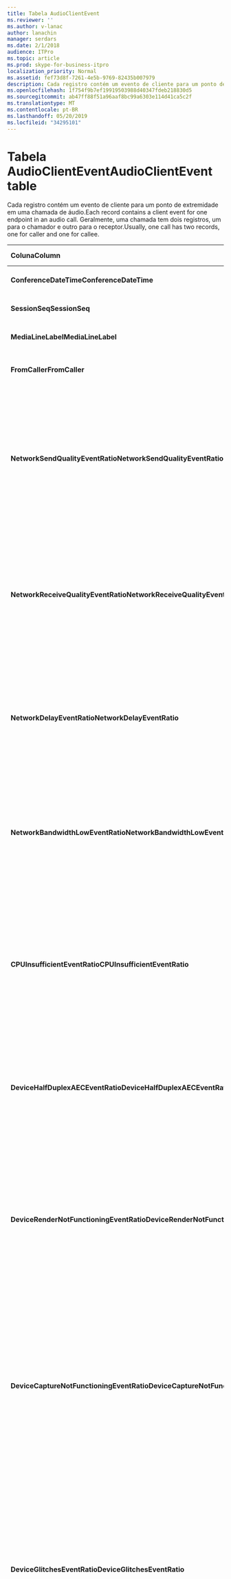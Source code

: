 ```yaml
---
title: Tabela AudioClientEvent
ms.reviewer: ''
ms.author: v-lanac
author: lanachin
manager: serdars
ms.date: 2/1/2018
audience: ITPro
ms.topic: article
ms.prod: skype-for-business-itpro
localization_priority: Normal
ms.assetid: fef73d8f-7261-4e5b-9769-82435b007979
description: Cada registro contém um evento de cliente para um ponto de extremidade em uma chamada de áudio. Geralmente, uma chamada tem dois registros, um para o chamador e outro para o receptor.
ms.openlocfilehash: 1f754f9b7ef19919503988d40347fdeb218830d5
ms.sourcegitcommit: ab47ff88f51a96aaf8bc99a6303e114d41ca5c2f
ms.translationtype: MT
ms.contentlocale: pt-BR
ms.lasthandoff: 05/20/2019
ms.locfileid: "34295101"
---
```

# <a name="audioclientevent-table"></a><span data-ttu-id="d36a7-104">Tabela AudioClientEvent</span><span class="sxs-lookup"><span data-stu-id="d36a7-104">AudioClientEvent table</span></span>
 
<span data-ttu-id="d36a7-105">Cada registro contém um evento de cliente para um ponto de extremidade em uma chamada de áudio.</span><span class="sxs-lookup"><span data-stu-id="d36a7-105">Each record contains a client event for one endpoint in an audio call.</span></span> <span data-ttu-id="d36a7-106">Geralmente, uma chamada tem dois registros, um para o chamador e outro para o receptor.</span><span class="sxs-lookup"><span data-stu-id="d36a7-106">Usually, one call has two records, one for caller and one for callee.</span></span>
  
|<span data-ttu-id="d36a7-107">**Coluna**</span><span class="sxs-lookup"><span data-stu-id="d36a7-107">**Column**</span></span>|<span data-ttu-id="d36a7-108">**Tipo de dados**</span><span class="sxs-lookup"><span data-stu-id="d36a7-108">**Data Type**</span></span>|<span data-ttu-id="d36a7-109">**Chave/índice**</span><span class="sxs-lookup"><span data-stu-id="d36a7-109">**Key/Index**</span></span>|<span data-ttu-id="d36a7-110">**Detalhes**</span><span class="sxs-lookup"><span data-stu-id="d36a7-110">**Details**</span></span>|
|:-----|:-----|:-----|:-----|
|<span data-ttu-id="d36a7-111">**ConferenceDateTime**</span><span class="sxs-lookup"><span data-stu-id="d36a7-111">**ConferenceDateTime**</span></span> <br/> |<span data-ttu-id="d36a7-112">datetime</span><span class="sxs-lookup"><span data-stu-id="d36a7-112">datetime</span></span>  <br/> |<span data-ttu-id="d36a7-113">Primária</span><span class="sxs-lookup"><span data-stu-id="d36a7-113">Primary</span></span>  <br/> |<span data-ttu-id="d36a7-114">Referenciado da [tabela de mídia](medialine-0.md).</span><span class="sxs-lookup"><span data-stu-id="d36a7-114">Referenced from the [MediaLine table](medialine-0.md).</span></span>  <br/> |
|<span data-ttu-id="d36a7-115">**SessionSeq**</span><span class="sxs-lookup"><span data-stu-id="d36a7-115">**SessionSeq**</span></span> <br/> |<span data-ttu-id="d36a7-116">int</span><span class="sxs-lookup"><span data-stu-id="d36a7-116">int</span></span>  <br/> |<span data-ttu-id="d36a7-117">Primária</span><span class="sxs-lookup"><span data-stu-id="d36a7-117">Primary</span></span>  <br/> |<span data-ttu-id="d36a7-118">Referenciado da [tabela de mídia](medialine-0.md).</span><span class="sxs-lookup"><span data-stu-id="d36a7-118">Referenced from the [MediaLine table](medialine-0.md).</span></span>  <br/> |
|<span data-ttu-id="d36a7-119">**MediaLineLabel**</span><span class="sxs-lookup"><span data-stu-id="d36a7-119">**MediaLineLabel**</span></span> <br/> |<span data-ttu-id="d36a7-120">tinyint</span><span class="sxs-lookup"><span data-stu-id="d36a7-120">tinyint</span></span>  <br/> |<span data-ttu-id="d36a7-121">Primária</span><span class="sxs-lookup"><span data-stu-id="d36a7-121">Primary</span></span>  <br/> |<span data-ttu-id="d36a7-122">Referenciado da [tabela de mídia](medialine-0.md).</span><span class="sxs-lookup"><span data-stu-id="d36a7-122">Referenced from the [MediaLine table](medialine-0.md).</span></span>  <br/> |
|<span data-ttu-id="d36a7-123">**FromCaller**</span><span class="sxs-lookup"><span data-stu-id="d36a7-123">**FromCaller**</span></span> <br/> |<span data-ttu-id="d36a7-124">bit</span><span class="sxs-lookup"><span data-stu-id="d36a7-124">bit</span></span>  <br/> |<span data-ttu-id="d36a7-125">Primária</span><span class="sxs-lookup"><span data-stu-id="d36a7-125">Primary</span></span>  <br/> |<span data-ttu-id="d36a7-126">0: dados do chamador</span><span class="sxs-lookup"><span data-stu-id="d36a7-126">0: Callee's data</span></span>  <br/> <span data-ttu-id="d36a7-127">1: dados do chamador</span><span class="sxs-lookup"><span data-stu-id="d36a7-127">1: Caller's data</span></span>  <br/> |
|<span data-ttu-id="d36a7-128">**NetworkSendQualityEventRatio**</span><span class="sxs-lookup"><span data-stu-id="d36a7-128">**NetworkSendQualityEventRatio**</span></span> <br/> |<span data-ttu-id="d36a7-129">decimal (5; 2)</span><span class="sxs-lookup"><span data-stu-id="d36a7-129">decimal(5,2)</span></span>  <br/> | <br/> |<span data-ttu-id="d36a7-130">Porcentagem da sessão o evento NetworkSendQuality foi disparado para o estado ' ruim '.</span><span class="sxs-lookup"><span data-stu-id="d36a7-130">Percentage of session the NetworkSendQuality event was fired for 'Bad' state.</span></span>  <br/> <span data-ttu-id="d36a7-131">A qualidade da rede em termos de tremulação ou perda de pacote é grave e afetando a qualidade do áudio que está sendo enviado.</span><span class="sxs-lookup"><span data-stu-id="d36a7-131">Network quality in terms of jitter or packet loss is severe and impacting the quality of audio being sent.</span></span>  <br/> |
|<span data-ttu-id="d36a7-132">**NetworkReceiveQualityEventRatio**</span><span class="sxs-lookup"><span data-stu-id="d36a7-132">**NetworkReceiveQualityEventRatio**</span></span> <br/> |<span data-ttu-id="d36a7-133">decimal (5; 2)</span><span class="sxs-lookup"><span data-stu-id="d36a7-133">decimal(5,2)</span></span>  <br/> | <br/> |<span data-ttu-id="d36a7-134">Porcentagem da sessão o evento ReceiveSendQuality foi disparado para o estado ' ruim '.</span><span class="sxs-lookup"><span data-stu-id="d36a7-134">Percentage of session the ReceiveSendQuality event was fired for 'Bad' state.</span></span>  <br/> <span data-ttu-id="d36a7-135">A qualidade da rede em termos de tremulação ou perda de pacote é severa e afeta a qualidade do áudio sendo recebido.</span><span class="sxs-lookup"><span data-stu-id="d36a7-135">Network quality in terms of jitter or packet loss is severe and impacting the quality of audio being received.</span></span>  <br/> |
|<span data-ttu-id="d36a7-136">**NetworkDelayEventRatio**</span><span class="sxs-lookup"><span data-stu-id="d36a7-136">**NetworkDelayEventRatio**</span></span> <br/> |<span data-ttu-id="d36a7-137">decimal (5; 2)</span><span class="sxs-lookup"><span data-stu-id="d36a7-137">decimal(5,2)</span></span>  <br/> | <br/> |<span data-ttu-id="d36a7-138">Porcentagem da sessão o evento Delay foi acionado para o estado ' Bad '.</span><span class="sxs-lookup"><span data-stu-id="d36a7-138">Percentage of session the Delay event was fired for 'Bad' state.</span></span> <span data-ttu-id="d36a7-139">A latência da rede é severa e impacta a experiência ao impedir a comunicação interativa</span><span class="sxs-lookup"><span data-stu-id="d36a7-139">Network latency is severe and impacting the experience by preventing interactive communication</span></span>  <br/> |
|<span data-ttu-id="d36a7-140">**NetworkBandwidthLowEventRatio**</span><span class="sxs-lookup"><span data-stu-id="d36a7-140">**NetworkBandwidthLowEventRatio**</span></span> <br/> |<span data-ttu-id="d36a7-141">decimal (5; 2)</span><span class="sxs-lookup"><span data-stu-id="d36a7-141">decimal(5,2)</span></span>  <br/> | <br/> |<span data-ttu-id="d36a7-142">Porcentagem da sessão o evento LowBandwidth foi disparado para o estado ' ruim '.</span><span class="sxs-lookup"><span data-stu-id="d36a7-142">Percentage of session the LowBandwidth event was fired for 'Bad' state.</span></span> <span data-ttu-id="d36a7-143">A largura de banda disponível é insuficiente para uma experiência de voz aceitável.</span><span class="sxs-lookup"><span data-stu-id="d36a7-143">The available bandwidth is insufficient for an acceptable voice experience.</span></span>  <br/> |
|<span data-ttu-id="d36a7-144">**CPUInsufficientEventRatio**</span><span class="sxs-lookup"><span data-stu-id="d36a7-144">**CPUInsufficientEventRatio**</span></span> <br/> |<span data-ttu-id="d36a7-145">decimal (5; 2)</span><span class="sxs-lookup"><span data-stu-id="d36a7-145">decimal(5,2)</span></span>  <br/> | <br/> |<span data-ttu-id="d36a7-146">Porcentagem da sessão o evento de CPU insuficiente foi acionado para o estado ' ruim '.</span><span class="sxs-lookup"><span data-stu-id="d36a7-146">Percentage of session the insufficient CPU event was fired for 'Bad' state.</span></span> <span data-ttu-id="d36a7-147">Não há ciclos de CPU suficientes para processamento com as modalidades e aplicativos atuais em uso.</span><span class="sxs-lookup"><span data-stu-id="d36a7-147">There are insufficient CPU cycles for processing with the current modalities and applications in use.</span></span> <span data-ttu-id="d36a7-148">Isso causa distorções com o canal de áudio.</span><span class="sxs-lookup"><span data-stu-id="d36a7-148">This causes distortions with the audio channel.</span></span>  <br/> |
|<span data-ttu-id="d36a7-149">**DeviceHalfDuplexAECEventRatio**</span><span class="sxs-lookup"><span data-stu-id="d36a7-149">**DeviceHalfDuplexAECEventRatio**</span></span> <br/> |<span data-ttu-id="d36a7-150">decimal (5; 2)</span><span class="sxs-lookup"><span data-stu-id="d36a7-150">decimal(5,2)</span></span>  <br/> | <br/> |<span data-ttu-id="d36a7-151">Porcentagem da sessão o evento DeviceHalfDuplexAEC foi disparado para o estado ' ruim '.</span><span class="sxs-lookup"><span data-stu-id="d36a7-151">Percentage of session the DeviceHalfDuplexAEC event was fired for 'Bad' state.</span></span> <span data-ttu-id="d36a7-152">Para evitar eco, o sistema entra em Half duplex.</span><span class="sxs-lookup"><span data-stu-id="d36a7-152">In order to prevent echo, the system has enter half duplex.</span></span>  <br/> |
|<span data-ttu-id="d36a7-153">**DeviceRenderNotFunctioningEventRatio**</span><span class="sxs-lookup"><span data-stu-id="d36a7-153">**DeviceRenderNotFunctioningEventRatio**</span></span> <br/> |<span data-ttu-id="d36a7-154">decimal (5; 2)</span><span class="sxs-lookup"><span data-stu-id="d36a7-154">decimal(5,2)</span></span>  <br/> | <br/> |<span data-ttu-id="d36a7-155">Porcentagem da sessão o evento DeviceRenderNotFunctioning foi disparado para o estado ' ruim '.</span><span class="sxs-lookup"><span data-stu-id="d36a7-155">Percentage of session the DeviceRenderNotFunctioning event was fired for 'Bad' state.</span></span> <span data-ttu-id="d36a7-156">O dispositivo de renderização atualmente sendo usado para a sessão não está funcionando corretamente.</span><span class="sxs-lookup"><span data-stu-id="d36a7-156">The render device currently being used for the session is not functioning correctly.</span></span> <span data-ttu-id="d36a7-157">Isso pode causar problemas de áudio unidirecionais.</span><span class="sxs-lookup"><span data-stu-id="d36a7-157">This can cause one-way audio issues.</span></span>  <br/> |
|<span data-ttu-id="d36a7-158">**DeviceCaptureNotFunctioningEventRatio**</span><span class="sxs-lookup"><span data-stu-id="d36a7-158">**DeviceCaptureNotFunctioningEventRatio**</span></span> <br/> |<span data-ttu-id="d36a7-159">decimal (5; 2)</span><span class="sxs-lookup"><span data-stu-id="d36a7-159">decimal(5,2)</span></span>  <br/> | <br/> |<span data-ttu-id="d36a7-160">Porcentagem da sessão o evento DeviceCaptureNotFunctioning foi disparado para o estado ' ruim '.</span><span class="sxs-lookup"><span data-stu-id="d36a7-160">Percentage of session the DeviceCaptureNotFunctioning event was fired for 'Bad' state.</span></span> <span data-ttu-id="d36a7-161">O dispositivo de captura atualmente sendo usado para a sessão não está funcionando corretamente.</span><span class="sxs-lookup"><span data-stu-id="d36a7-161">The capture device currently being used for the session is not functioning correctly.</span></span> <span data-ttu-id="d36a7-162">Isso pode causar problemas de áudio unidirecionais.</span><span class="sxs-lookup"><span data-stu-id="d36a7-162">This can cause one-way audio issues.</span></span>  <br/> |
|<span data-ttu-id="d36a7-163">**DeviceGlitchesEventRatio**</span><span class="sxs-lookup"><span data-stu-id="d36a7-163">**DeviceGlitchesEventRatio**</span></span> <br/> |<span data-ttu-id="d36a7-164">decimal (5; 2)</span><span class="sxs-lookup"><span data-stu-id="d36a7-164">decimal(5,2)</span></span>  <br/> | <br/> |<span data-ttu-id="d36a7-165">Porcentagem da sessão o evento DeviceGlitches foi disparado para o estado ' ruim '.</span><span class="sxs-lookup"><span data-stu-id="d36a7-165">Percentage of session the DeviceGlitches event was fired for 'Bad' state.</span></span> <span data-ttu-id="d36a7-166">Há graves problemas na renderização de áudio que está causando distorções.</span><span class="sxs-lookup"><span data-stu-id="d36a7-166">There are severe glitches in the rendering of audio which is causing distortions.</span></span> <span data-ttu-id="d36a7-167">Esses problemas podem ser causados por problemas de driver, Storm (chamadas de procedimento) adiadas (DPC) e alta utilização da CPU.</span><span class="sxs-lookup"><span data-stu-id="d36a7-167">These glitches can be caused by driver issues, deferred procedure calls (DPC) storm (drivers), and high CPU usage.</span></span>  <br/> |
|<span data-ttu-id="d36a7-168">**DeviceLowSNREventRatio**</span><span class="sxs-lookup"><span data-stu-id="d36a7-168">**DeviceLowSNREventRatio**</span></span> <br/> |<span data-ttu-id="d36a7-169">decimal (5; 2)</span><span class="sxs-lookup"><span data-stu-id="d36a7-169">decimal(5,2)</span></span>  <br/> | <br/> |<span data-ttu-id="d36a7-170">Porcentagem da sessão o evento DeviceLowSNR foi disparado para o estado ' ruim '.</span><span class="sxs-lookup"><span data-stu-id="d36a7-170">Percentage of session the DeviceLowSNR event was fired for 'Bad' state.</span></span> <span data-ttu-id="d36a7-171">A qualidade de captura é muito ruim, ou seja, muito ruidosa ou o usuário está falando muito longe do microfone.</span><span class="sxs-lookup"><span data-stu-id="d36a7-171">The capture quality is very poor, either very noisy or user is talking too far away from the microphone.</span></span> <span data-ttu-id="d36a7-172">Isso causará distorções.</span><span class="sxs-lookup"><span data-stu-id="d36a7-172">This will cause distortions.</span></span>  <br/> |
|<span data-ttu-id="d36a7-173">**DeviceLowSpeechLevelEventRatio**</span><span class="sxs-lookup"><span data-stu-id="d36a7-173">**DeviceLowSpeechLevelEventRatio**</span></span> <br/> |<span data-ttu-id="d36a7-174">decimal (5; 2)</span><span class="sxs-lookup"><span data-stu-id="d36a7-174">decimal(5,2)</span></span>  <br/> | <br/> |<span data-ttu-id="d36a7-175">Porcentagem da sessão o evento DeviceLowSpeechLevel foi disparado para o estado ' ruim '.</span><span class="sxs-lookup"><span data-stu-id="d36a7-175">Percentage of session the DeviceLowSpeechLevel event was fired for 'Bad' state.</span></span> <span data-ttu-id="d36a7-176">O nível de fala do usuário é muito baixo e o sistema não pode aumentar ainda mais.</span><span class="sxs-lookup"><span data-stu-id="d36a7-176">User's speech level is too low and the system cannot increase it any further.</span></span> <span data-ttu-id="d36a7-177">Isso pode causar distorções ou ser percebida como um áudio unidirecional.</span><span class="sxs-lookup"><span data-stu-id="d36a7-177">This can either cause distortions or perceived as one-way audio.</span></span>  <br/> |
|<span data-ttu-id="d36a7-178">**DeviceClippingEventRatio**</span><span class="sxs-lookup"><span data-stu-id="d36a7-178">**DeviceClippingEventRatio**</span></span> <br/> |<span data-ttu-id="d36a7-179">Decimal (5; 2)</span><span class="sxs-lookup"><span data-stu-id="d36a7-179">Decimal(5,2)</span></span>  <br/> | <br/> |<span data-ttu-id="d36a7-180">Porcentagem da sessão o evento DeviceClipping foi disparado para o estado ' ruim '.</span><span class="sxs-lookup"><span data-stu-id="d36a7-180">Percentage of session the DeviceClipping event was fired for 'Bad' state.</span></span>  <br/> <span data-ttu-id="d36a7-181">Quando a fala near-end corta o microfone, a distorção de alta distância é distorcido devido ao recorte.</span><span class="sxs-lookup"><span data-stu-id="d36a7-181">When near-end speech clips the microphone, far-end hears distortion due to clipping.</span></span> <span data-ttu-id="d36a7-182">É importante evitar o recorte de microfone near-end.</span><span class="sxs-lookup"><span data-stu-id="d36a7-182">It is important to avoid near-end microphone clipping.</span></span>  <br/> |
|<span data-ttu-id="d36a7-183">**DeviceEchoEventRatio**</span><span class="sxs-lookup"><span data-stu-id="d36a7-183">**DeviceEchoEventRatio**</span></span> <br/> |<span data-ttu-id="d36a7-184">decimal (5; 2)</span><span class="sxs-lookup"><span data-stu-id="d36a7-184">decimal(5,2)</span></span>  <br/> | <br/> |<span data-ttu-id="d36a7-185">Porcentagem da sessão o evento DeviceEchoEvent foi disparado para o estado ' ruim '.</span><span class="sxs-lookup"><span data-stu-id="d36a7-185">Percentage of session the DeviceEchoEvent event was fired for 'Bad' state.</span></span> <span data-ttu-id="d36a7-186">O dispositivo ou a instalação está causando eco além da capacidade do sistema de compensar.</span><span class="sxs-lookup"><span data-stu-id="d36a7-186">Device or setup is causing echo beyond the ability of the system to compensate.</span></span>  <br/> |
|<span data-ttu-id="d36a7-187">**DeviceNearEndToEchoRatioEventRatio**</span><span class="sxs-lookup"><span data-stu-id="d36a7-187">**DeviceNearEndToEchoRatioEventRatio**</span></span> <br/> |<span data-ttu-id="d36a7-188">decimal (5; 2)</span><span class="sxs-lookup"><span data-stu-id="d36a7-188">decimal(5,2)</span></span>  <br/> | <br/> |<span data-ttu-id="d36a7-189">Porcentagem da sessão o evento DeviceNearEndToEchoRatio foi disparado para o estado ' ruim '.</span><span class="sxs-lookup"><span data-stu-id="d36a7-189">Percentage of session the DeviceNearEndToEchoRatio event was fired for 'Bad' state.</span></span> <span data-ttu-id="d36a7-190">A fala do usuário é muito baixa em comparação com o eco sendo capturado, o que afeta a experiência dos usuários porque limita como é fácil interromper um usuário.</span><span class="sxs-lookup"><span data-stu-id="d36a7-190">The user's speech is too low compared to the echo being captured which impacts the users experience because it limits how easy it is to interrupt a user.</span></span> <span data-ttu-id="d36a7-191">Reduza o volume do alto-falante e aproxime o microfone do locutor.</span><span class="sxs-lookup"><span data-stu-id="d36a7-191">Reduce speaker volume, move the microphone closer to the talker.</span></span>  <br/> |
|<span data-ttu-id="d36a7-192">**DeviceMultipleEndpointsEventCount**</span><span class="sxs-lookup"><span data-stu-id="d36a7-192">**DeviceMultipleEndpointsEventCount**</span></span> <br/> |<span data-ttu-id="d36a7-193">int</span><span class="sxs-lookup"><span data-stu-id="d36a7-193">int</span></span>  <br/> ||<span data-ttu-id="d36a7-194">Número de vezes durante a sessão em que o evento DeviceMultipleEndpoints foi disparado para o estado ' ruim '.</span><span class="sxs-lookup"><span data-stu-id="d36a7-194">Number of times during session the DeviceMultipleEndpoints event was fired for 'Bad' state.</span></span> <span data-ttu-id="d36a7-195">Vários pontos de extremidade de áudio na mesma sessão detectados e o sistema foi compensado por meio da redução do volume de renderização.</span><span class="sxs-lookup"><span data-stu-id="d36a7-195">Multiple audio endpoints in the same session detected and the system has compensated by reducing render volume.</span></span>  <br/> |
|<span data-ttu-id="d36a7-196">**DeviceHowlingEventCount**</span><span class="sxs-lookup"><span data-stu-id="d36a7-196">**DeviceHowlingEventCount**</span></span> <br/> |<span data-ttu-id="d36a7-197">int</span><span class="sxs-lookup"><span data-stu-id="d36a7-197">int</span></span>  <br/> | <br/> |<span data-ttu-id="d36a7-198">Número de vezes durante a sessão em que o evento DeviceHowlingEvent foi disparado para o estado ' ruim '.</span><span class="sxs-lookup"><span data-stu-id="d36a7-198">Number of times during session the DeviceHowlingEvent event was fired for 'Bad' state.</span></span> <span data-ttu-id="d36a7-199">Loop de comentários sobre áudio detectado (causado por vários pontos de extremidade que compartilham o caminho de áudio).</span><span class="sxs-lookup"><span data-stu-id="d36a7-199">Audio feedback loop detected (caused by multiple endpoints sharing audio path).</span></span>  <br/> |
|<span data-ttu-id="d36a7-200">**DeviceRenderZeroVolumeEventRatio**</span><span class="sxs-lookup"><span data-stu-id="d36a7-200">**DeviceRenderZeroVolumeEventRatio**</span></span> <br/> |<span data-ttu-id="d36a7-201">decimal (5; 2)</span><span class="sxs-lookup"><span data-stu-id="d36a7-201">decimal(5,2)</span></span>  <br/> ||<span data-ttu-id="d36a7-202">Porcentagem da sessão em que o evento DeviceRenderZeroVolume foi disparado para estar no estado "ruim".</span><span class="sxs-lookup"><span data-stu-id="d36a7-202">Percentage of session the DeviceRenderZeroVolume event was fired for being in the "Bad' state.</span></span> <span data-ttu-id="d36a7-203">O dispositivo de renderização foi definido como volume zero.</span><span class="sxs-lookup"><span data-stu-id="d36a7-203">The render device was set to zero volume.</span></span>  <br/> <span data-ttu-id="d36a7-204">Esta coluna foi introduzida no Microsoft Lync Server 2013.</span><span class="sxs-lookup"><span data-stu-id="d36a7-204">This column was introduced in Microsoft Lync Server 2013.</span></span>  <br/> |
|<span data-ttu-id="d36a7-205">**DeviceRenderMuteEventRatio**</span><span class="sxs-lookup"><span data-stu-id="d36a7-205">**DeviceRenderMuteEventRatio**</span></span> <br/> |<span data-ttu-id="d36a7-206">decimal (5; 2)</span><span class="sxs-lookup"><span data-stu-id="d36a7-206">decimal(5,2)</span></span>  <br/> ||<span data-ttu-id="d36a7-207">Porcentagem da sessão em que o evento DeviceRenderMute foi disparado para estar no estado "ruim".</span><span class="sxs-lookup"><span data-stu-id="d36a7-207">Percentage of session the DeviceRenderMute event was fired for being in the "Bad' state.</span></span> <span data-ttu-id="d36a7-208">O dispositivo de renderização estava com mudo ativado.</span><span class="sxs-lookup"><span data-stu-id="d36a7-208">The render device was muted.</span></span>  <br/> <span data-ttu-id="d36a7-209">Esta coluna foi introduzida no Microsoft Lync Server 2013.</span><span class="sxs-lookup"><span data-stu-id="d36a7-209">This column was introduced in Microsoft Lync Server 2013.</span></span>  <br/> |
   


